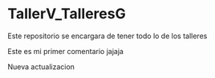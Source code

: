 # TallerV_TalleresG
Este repositorio se encargara de tener todo lo de los talleres 


Este es mi primer comentario jajaja 

Nueva actualizacion
